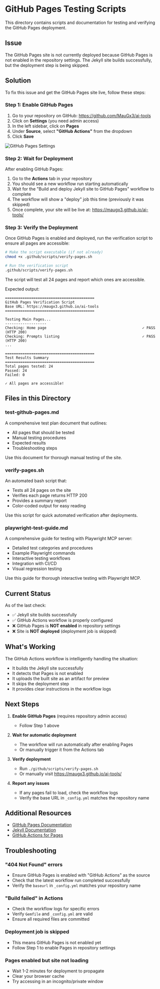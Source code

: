 # GitHub Pages Testing Scripts

This directory contains scripts and documentation for testing and verifying the GitHub Pages deployment.

## Issue

The GitHub Pages site is not currently deployed because GitHub Pages is not enabled in the repository settings. The Jekyll site builds successfully, but the deployment step is being skipped.

## Solution

To fix this issue and get the GitHub Pages site live, follow these steps:

### Step 1: Enable GitHub Pages

1. Go to your repository on GitHub: https://github.com/MauGx3/ai-tools
2. Click on **Settings** (you need admin access)
3. In the left sidebar, click on **Pages**
4. Under **Source**, select **"GitHub Actions"** from the dropdown
5. Click **Save**

![GitHub Pages Settings](https://docs.github.com/assets/cb-47267/mw-1440/images/help/pages/github-actions-source.webp)

### Step 2: Wait for Deployment

After enabling GitHub Pages:

1. Go to the **Actions** tab in your repository
2. You should see a new workflow run starting automatically
3. Wait for the "Build and deploy Jekyll site to GitHub Pages" workflow to complete
4. The workflow will show a "deploy" job this time (previously it was skipped)
5. Once complete, your site will be live at: https://maugx3.github.io/ai-tools/

### Step 3: Verify the Deployment

Once GitHub Pages is enabled and deployed, run the verification script to ensure all pages are accessible:

```bash
# Make the script executable (if not already)
chmod +x .github/scripts/verify-pages.sh

# Run the verification script
.github/scripts/verify-pages.sh
```

The script will test all 24 pages and report which ones are accessible.

Expected output:
```
=========================================
GitHub Pages Verification Script
Base URL: https://maugx3.github.io/ai-tools
=========================================

Testing Main Pages...
-------------------
Checking: Home page                                            ✓ PASS (HTTP 200)
Checking: Prompts listing                                      ✓ PASS (HTTP 200)
...

=========================================
Test Results Summary
=========================================
Total pages tested: 24
Passed: 24
Failed: 0

✓ All pages are accessible!
```

## Files in this Directory

### test-github-pages.md
A comprehensive test plan document that outlines:
- All pages that should be tested
- Manual testing procedures
- Expected results
- Troubleshooting steps

Use this document for thorough manual testing of the site.

### verify-pages.sh
An automated bash script that:
- Tests all 24 pages on the site
- Verifies each page returns HTTP 200
- Provides a summary report
- Color-coded output for easy reading

Use this script for quick automated verification after deployments.

### playwright-test-guide.md
A comprehensive guide for testing with Playwright MCP server:
- Detailed test categories and procedures
- Example Playwright commands
- Interactive testing workflows
- Integration with CI/CD
- Visual regression testing

Use this guide for thorough interactive testing with Playwright MCP.

## Current Status

As of the last check:
- ✅ Jekyll site builds successfully
- ✅ GitHub Actions workflow is properly configured
- ❌ GitHub Pages is **NOT enabled** in repository settings
- ❌ Site is **NOT deployed** (deployment job is skipped)

## What's Working

The GitHub Actions workflow is intelligently handling the situation:
- It builds the Jekyll site successfully
- It detects that Pages is not enabled
- It uploads the built site as an artifact for preview
- It skips the deployment step
- It provides clear instructions in the workflow logs

## Next Steps

1. **Enable GitHub Pages** (requires repository admin access)
   - Follow Step 1 above

2. **Wait for automatic deployment**
   - The workflow will run automatically after enabling Pages
   - Or manually trigger it from the Actions tab

3. **Verify deployment**
   - Run `./github/scripts/verify-pages.sh`
   - Or manually visit https://maugx3.github.io/ai-tools/

4. **Report any issues**
   - If any pages fail to load, check the workflow logs
   - Verify the base URL in `_config.yml` matches the repository name

## Additional Resources

- [GitHub Pages Documentation](https://docs.github.com/en/pages)
- [Jekyll Documentation](https://jekyllrb.com/docs/)
- [GitHub Actions for Pages](https://github.com/actions/deploy-pages)

## Troubleshooting

### "404 Not Found" errors
- Ensure GitHub Pages is enabled with "GitHub Actions" as the source
- Check that the latest workflow run completed successfully
- Verify the `baseurl` in `_config.yml` matches your repository name

### "Build failed" in Actions
- Check the workflow logs for specific errors
- Verify `Gemfile` and `_config.yml` are valid
- Ensure all required files are committed

### Deployment job is skipped
- This means GitHub Pages is not enabled yet
- Follow Step 1 to enable Pages in repository settings

### Pages enabled but site not loading
- Wait 1-2 minutes for deployment to propagate
- Clear your browser cache
- Try accessing in an incognito/private window
